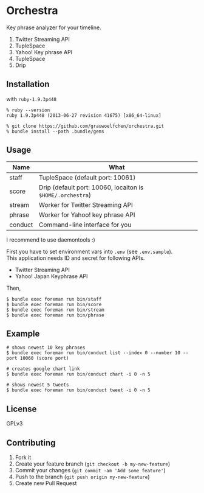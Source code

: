 # Orchestra

Key phrase analyzer for your timeline.

1. Twitter Streaming API
2. TupleSpace
3. Yahoo! Key phrase API
4. TupleSpace
5. Drip


## Installation

with `ruby-1.9.3p448`

```
% ruby --version
ruby 1.9.3p448 (2013-06-27 revision 41675) [x86_64-linux]

% git clone https://github.com/grauwoelfchen/orchestra.git
% bundle install --path .bundle/gems
```


## Usage

| Name | What |
|---|---|
| staff | TupleSpace (default port: 10061) |
| score | Drip (default port: 10060, locaiton is `$HOME/.orchestra`) |
| stream | Worker for Twitter Streaming API |
| phrase | Worker for Yahoo! key phrase API
| conduct | Command-line interface for you |

I recommend to use daemontools :)

First you have to set environment vars into `.env` (see `.env.sample`).  
This application needs ID and secret for following APIs.

* Twitter Streaming API
* Yahoo! Japan Keyphrase API

Then,

```
$ bundle exec foreman run bin/staff
$ bundle exec foreman run bin/score
$ bundle exec foreman run bin/stream
$ bundle exec foreman run bin/phrase
```


## Example

```
# shows newest 10 key phrases
$ bundle exec foreman run bin/conduct list --index 0 --number 10 --port 10060 (score port)

# creates google chart link
$ bundle exec foreman run bin/conduct chart -i 0 -n 5

# shows newest 5 tweets
$ bundle exec foreman run bin/conduct tweet -i 0 -n 5
```


## License

GPLv3


## Contributing

1. Fork it
2. Create your feature branch (`git checkout -b my-new-feature`)
3. Commit your changes (`git commit -am 'Add some feature'`)
4. Push to the branch (`git push origin my-new-feature`)
5. Create new Pull Request
